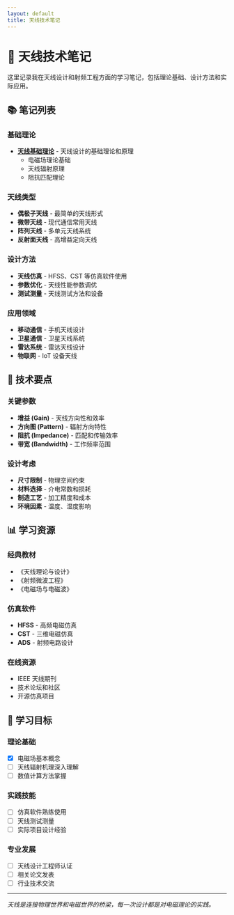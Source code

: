 ```yaml
---
layout: default
title: 天线技术笔记
---
```


# 📡 天线技术笔记

这里记录我在天线设计和射频工程方面的学习笔记，包括理论基础、设计方法和实际应用。

## 📚 笔记列表

### 基础理论
- **[天线基础理论](./basic-theory.md)** - 天线设计的基础理论和原理
  - 电磁场理论基础
  - 天线辐射原理
  - 阻抗匹配理论

### 天线类型
- **偶极子天线** - 最简单的天线形式
- **微带天线** - 现代通信常用天线
- **阵列天线** - 多单元天线系统
- **反射面天线** - 高增益定向天线

### 设计方法
- **天线仿真** - HFSS、CST 等仿真软件使用
- **参数优化** - 天线性能参数调优
- **测试测量** - 天线测试方法和设备

### 应用领域
- **移动通信** - 手机天线设计
- **卫星通信** - 卫星天线系统
- **雷达系统** - 雷达天线设计
- **物联网** - IoT 设备天线

## 🔬 技术要点

### 关键参数
- **增益 (Gain)** - 天线方向性和效率
- **方向图 (Pattern)** - 辐射方向特性
- **阻抗 (Impedance)** - 匹配和传输效率
- **带宽 (Bandwidth)** - 工作频率范围

### 设计考虑
- **尺寸限制** - 物理空间约束
- **材料选择** - 介电常数和损耗
- **制造工艺** - 加工精度和成本
- **环境因素** - 温度、湿度影响

## 📊 学习资源

### 经典教材
- 《天线理论与设计》
- 《射频微波工程》
- 《电磁场与电磁波》

### 仿真软件
- **HFSS** - 高频电磁仿真
- **CST** - 三维电磁仿真
- **ADS** - 射频电路设计

### 在线资源
- IEEE 天线期刊
- 技术论坛和社区
- 开源仿真项目

## 🎯 学习目标

### 理论基础
- [x] 电磁场基本概念
- [ ] 天线辐射机理深入理解
- [ ] 数值计算方法掌握

### 实践技能
- [ ] 仿真软件熟练使用
- [ ] 天线测试测量
- [ ] 实际项目设计经验

### 专业发展
- [ ] 天线设计工程师认证
- [ ] 相关论文发表
- [ ] 行业技术交流

---

*天线是连接物理世界和电磁世界的桥梁，每一次设计都是对电磁理论的实践。*

